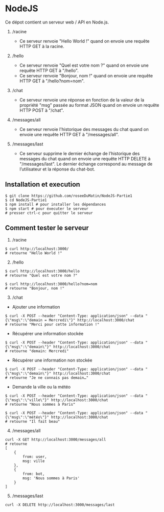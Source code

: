 # NodeJS

Ce dépot contient un serveur web / API en Node.js.

1. /racine
    - Ce serveur renvoie "Hello World !" quand on envoie une requête HTTP GET à la racine.

2. /hello
    - Ce serveur renvoie "Quel est votre nom ?" quand on envoie une requête HTTP GET à "/hello".
    - Ce serveur renvoie "Bonjour, nom !" quand on envoie une requête HTTP GET à "/hello?nom=nom".

3. /chat
    - Ce serveur renvoie une réponse en fonction de la valeur de la propriété "msg" passée au format JSON quand on envoie un requête HTTP POST à "/chat".

4. /messages/all
    - Ce serveur renvoie l'historique des messages du chat quand on envoie une requête HTTP GET à "/messages/all".

5. /messages/last
    - Ce serveur supprime le dernier échange de l’historique des messages du chat quand on envoie une requête HTTP DELETE à "/messages/last".
    Le dernier échange correspond au message de l’utilisateur et la réponse du chat-bot. 

## Installation et execution
```
$ git clone https://github.com/roseeDuMatin/NodeJS-Partie1
$ cd NodeJS-Partie1
$ npm install # pour installer les dépendances
$ npm start # pour éxecuter le serveur
# presser ctrl-c pour quitter le serveur
```

## Comment tester le serveur
1. /racine
```
$ curl http://localhost:3000/ 
# retourne "Hello World !"
```
2. /hello
```
$ curl http://localhost:3000/hello 
# retourne "Quel est votre nom ?"
```
```
$ curl http://localhost:3000/hello?nom=nom
# retourne "Bonjour, nom !"
```
3. /chat
* Ajouter une information
```
$ curl -X POST --header "Content-Type: application/json" --data "{\"msg\":\"demain = Mercredi\"}" http://localhost:3000/chat
# retourne "Merci pour cette information !"
```
* Récupérer une information stockée
```
$ curl -X POST --header "Content-Type: application/json" --data "{\"msg\":\"demain\"}" http://localhost:3000/chat
# retourne "demain: Mercredi"
```
* Récupérer une information non stockée
```
$ curl -X POST --header "Content-Type: application/json" --data "{\"msg\":\"demain\"}" http://localhost:3000/chat
# retourne "Je ne connais pas demain…"
```
* Demande la ville ou la météo
```
$ curl -X POST --header "Content-Type: application/json" --data "{\"msg\":\"ville\"}" http://localhost:3000/chat
# retourne "Nous sommes à Paris"
```
```
$ curl -X POST --header "Content-Type: application/json" --data "{\"msg\":\"météo\"}" http://localhost:3000/chat
# retourne "Il fait beau"
```

4. /messages/all
```
curl -X GET http://localhost:3000/messages/all
# retourne 
[
    { 
        from: user, 
        msg: ville
    },
    { 
        from: bot,
        msg: 'Nous sommes à Paris'
    }
]
```

5. /messages/last
```
curl -X DELETE http://localhost:3000/messages/last
```